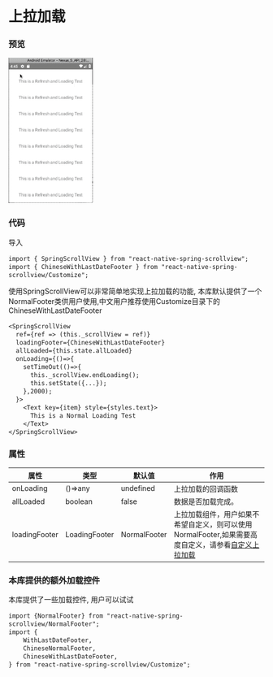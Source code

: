 # 上拉加载

### 预览
![Preview](../../res/LoadingStickyContent.gif)

### 代码

导入

```$js
import { SpringScrollView } from "react-native-spring-scrollview";
import { ChineseWithLastDateFooter } from "react-native-spring-scrollview/Customize";
```

使用SpringScrollView可以非常简单地实现上拉加载的功能, 本库默认提供了一个NormalFooter类供用户使用,中文用户推荐使用Customize目录下的ChineseWithLastDateFooter

```$js
<SpringScrollView
  ref={ref => (this._scrollView = ref)}
  loadingFooter={ChineseWithLastDateFooter}
  allLoaded={this.state.allLoaded}
  onLoading={()=>{
    setTimeOut(()=>{
      this._scrollView.endLoading();
      this.setState({...});
    },2000);
  }>
    <Text key={item} style={styles.text}>
      This is a Normal Loading Test
    </Text>
</SpringScrollView>
```


### 属性

属性  |  类型  |  默认值  |  作用  
---- | ------ | --------- | --------
onLoading | ()=>any | undefined | 上拉加载的回调函数
allLoaded | boolean | false | 数据是否加载完成。
loadingFooter | LoadingFooter | NormalFooter | 上拉加载组件，用户如果不希望自定义，则可以使用NormalFooter,如果需要高度自定义，请参看[自定义上拉加载](CustomLoading)

### 本库提供的额外加载控件
本库提供了一些加载控件, 用户可以试试
```
import {NormalFooter} from "react-native-spring-scrollview/NormalFooter";
import {
    WithLastDateFooter,
    ChineseNormalFooter,
    ChineseWithLastDateFooter,
} from "react-native-spring-scrollview/Customize";
```
